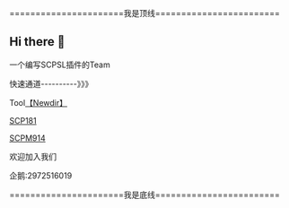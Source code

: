  ======================我是顶线========================

## Hi there 👋

 一个编写SCPSL插件的Team

 
 快速通道----------》》》


 Tool[【Newdir】](https://github.com/YF-OFFICE/NewDIR)


[SCP181](https://github.com/YF-OFFICE/SCP181)


[SCPM914](https://github.com/YF-OFFICE/SCPM914-)


欢迎加入我们

 企鹅:2972516019

 ======================我是底线========================


